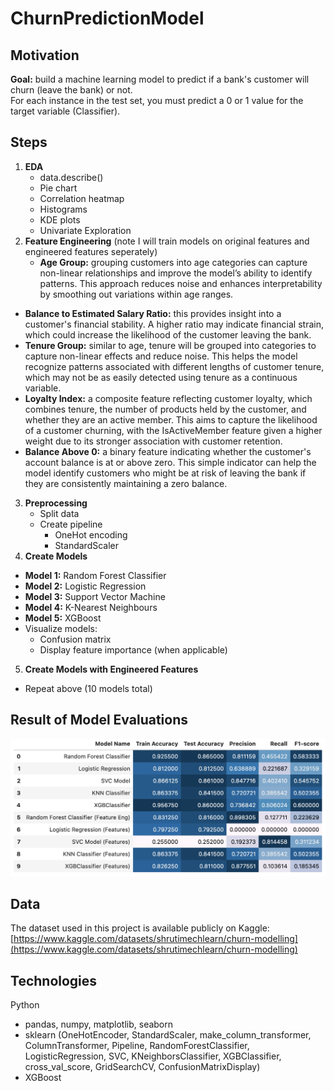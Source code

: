 # ChurnPredictionModel
## Motivation
**Goal:** build a machine learning model to predict if a bank's customer will churn (leave the bank) or not.  
For each instance in the test set, you must predict a 0 or 1 value for the target variable  (Classifier).

## Steps
1. **EDA**
   - data.describe()
   - Pie chart
   - Correlation heatmap
   - Histograms
   - KDE plots
   - Univariate Exploration
2. **Feature Engineering** (note I will train models on original features and engineered features seperately)
   - **Age Group:** grouping customers into age categories can capture non-linear relationships and improve the model’s ability to identify patterns. This approach reduces noise and enhances interpretability by smoothing out variations within age ranges.
  - **Balance to Estimated Salary Ratio:** this provides insight into a customer's financial stability. A higher ratio may indicate financial strain, which could increase the likelihood of the customer leaving the bank.
  - **Tenure Group:** similar to age, tenure will be grouped into categories to capture non-linear effects and reduce noise. This helps the model recognize patterns associated with different lengths of customer tenure, which may not be as easily detected using tenure as a continuous variable.
  - **Loyalty Index:** a composite feature reflecting customer loyalty, which combines tenure, the number of products held by the customer, and whether they are an active member. This aims to capture the likelihood of a customer churning, with the IsActiveMember feature given a higher weight due to its stronger association with customer retention.
  - **Balance Above 0:** a binary feature indicating whether the customer's account balance is at or above zero. This simple indicator can help the model identify customers who might be at risk of leaving the bank if they are consistently maintaining a zero balance.
3. **Preprocessing**
    - Split data
    - Create pipeline
        - OneHot encoding
        - StandardScaler
4. **Create Models**
  - **Model 1:** Random Forest Classifier 
  - **Model 2:** Logistic Regression
  - **Model 3:** Support Vector Machine
  - **Model 4:** K-Nearest Neighbours
  - **Model 5:** XGBoost
  - Visualize models:
      - Confusion matrix
      - Display feature importance (when applicable)
5. **Create Models with Engineered Features**
  - Repeat above (10 models total)
    
## Result of Model Evaluations
<p align="center">
    <img src="ModelResults.jpg" alt="Model Results" width="700">
</p>

## Data
The dataset used in this project is available publicly on Kaggle: [https://www.kaggle.com/datasets/shrutimechlearn/churn-modelling](https://www.kaggle.com/datasets/shrutimechlearn/churn-modelling)

## Technologies
Python
- pandas, numpy, matplotlib, seaborn
- sklearn (OneHotEncoder, StandardScaler, make_column_transformer, ColumnTransformer, Pipeline, RandomForestClassifier, LogisticRegression, SVC, KNeighborsClassifier, XGBClassifier, cross_val_score, GridSearchCV, ConfusionMatrixDisplay)
- XGBoost
